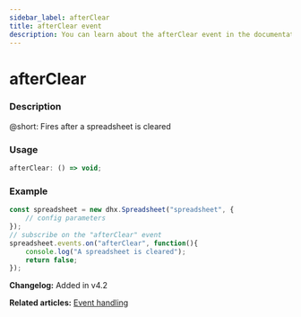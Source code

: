 ```yaml
---
sidebar_label: afterClear
title: afterClear event
description: You can learn about the afterClear event in the documentation of the DHTMLX JavaScript Spreadsheet library. Browse developer guides and API reference, try out code examples and live demos, and download a free 30-day evaluation version of DHTMLX Spreadsheet.
---
```


# afterClear

### Description

@short: Fires after a spreadsheet is cleared

### Usage

~~~jsx
afterClear: () => void;
~~~

### Example

~~~jsx {5-8}
const spreadsheet = new dhx.Spreadsheet("spreadsheet", {
    // config parameters
});
// subscribe on the "afterClear" event
spreadsheet.events.on("afterClear", function(){
	console.log("A spreadsheet is cleared");
    return false;
});
~~~

**Changelog:** Added in v4.2

**Related articles:** [Event handling](handling_events.md)